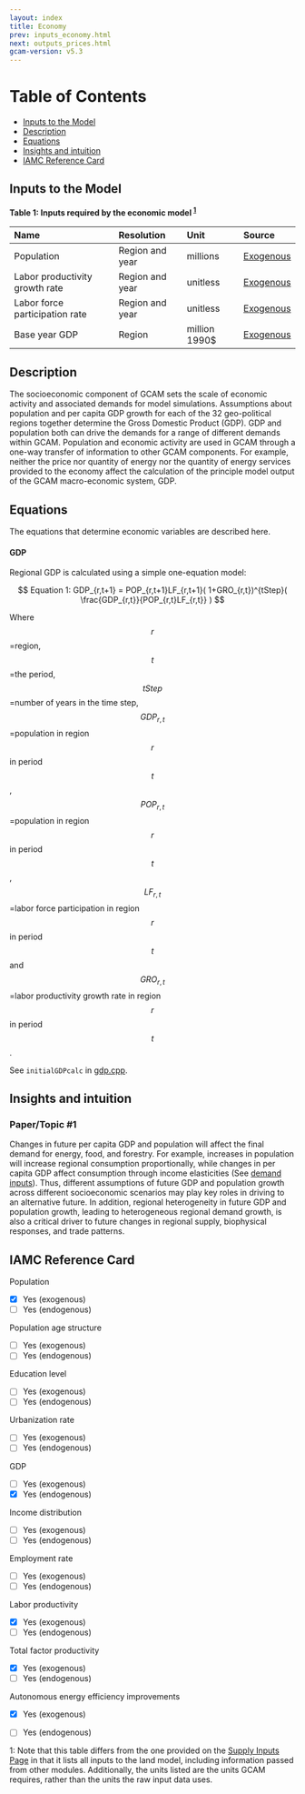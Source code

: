 ```yaml
---
layout: index
title: Economy
prev: inputs_economy.html
next: outputs_prices.html
gcam-version: v5.3 
---
```


# Table of Contents

- [Inputs to the Model](#inputs-to-the-model)
- [Description](#description)
- [Equations](#equations)
- [Insights and intuition](#insights-and-intuition)
- [IAMC Reference Card](#iamc-reference-card)

## Inputs to the Model
**Table 1: Inputs required by the economic model <sup>[1](#table_footnote)</sup>**

| Name | Resolution | Unit | Source |
| :--- | :--- | :--- | :--- |
| Population | Region and year | millions | [Exogenous](inputs_economy.html) |
| Labor productivity growth rate | Region and year | unitless | [Exogenous](inputs_economy.html) |
| Labor force participation rate | Region and year | unitless | [Exogenous](inputs_economy.html) |
| Base year GDP | Region | million 1990$ | [Exogenous](inputs_economy.html) |

## Description

The socioeconomic component of GCAM sets the scale of economic activity and associated demands for model simulations. Assumptions about population and per capita GDP growth for each of the 32 geo-political regions together determine the Gross Domestic Product (GDP). GDP and population both can drive the demands for a range of different demands within GCAM. Population and economic activity are used in GCAM through a one-way transfer of information to other GCAM components. For example, neither the price nor quantity of energy nor the quantity of energy services provided to the economy affect the calculation of the principle model output of the GCAM macro-economic system, GDP.

## Equations 
The equations that determine economic variables are described here.

#### GDP

Regional GDP is calculated using a simple one-equation model:

$$
Equation 1: GDP_{r,t+1} = POP_{r,t+1}LF_{r,t+1}( 1+GRO_{r,t})^{tStep}( \frac{GDP_{r,t}}{POP_{r,t}LF_{r,t}} )
$$

Where $$r$$=region, $$t$$=the period, $$tStep$$=number of years in the time step, $$GDP_{r,t}$$=population in region $$r$$ in period $$t$$, $$POP_{r,t}$$=population in region $$r$$ in period $$t$$, $$LF_{r,t}$$=labor force participation in region $$r$$ in period $$t$$ and $$GRO_{r,t}$$=labor productivity growth rate in region $$r$$ in period $$t$$.

See `initialGDPcalc` in [gdp.cpp](https://github.com/JGCRI/gcam-core/blob/master/cvs/objects/containers/source/gdp.cpp).

## Insights and intuition

### Paper/Topic #1

Changes in future per capita GDP and population will affect the final demand for energy, food, and forestry. For example, increases in population will increase regional consumption proportionally, while changes in per capita GDP affect consumption through income elasticities (See [demand inputs](inputs_demand.html)). Thus, different assumptions of future GDP and population growth across different socioeconomic scenarios may play key roles in driving to an alternative future. In addition, regional heterogeneity in future GDP and population growth, leading to heterogeneous regional demand growth, is also a critical driver to future changes in regional supply, biophysical responses, and trade patterns.

## IAMC Reference Card

Population
- [X] Yes (exogenous)
- [ ] Yes (endogenous)

Population age structure
- [ ] Yes (exogenous)
- [ ] Yes (endogenous)

Education level
- [ ] Yes (exogenous)
- [ ] Yes (endogenous)

Urbanization rate
- [ ] Yes (exogenous)
- [ ] Yes (endogenous)

GDP
- [ ] Yes (exogenous)
- [X] Yes (endogenous)

Income distribution
- [ ] Yes (exogenous)
- [ ] Yes (endogenous)

Employment rate
- [ ] Yes (exogenous)
- [ ] Yes (endogenous)

Labor productivity
- [X] Yes (exogenous)
- [ ] Yes (endogenous)

Total factor productivity
- [X] Yes (exogenous)
- [ ] Yes (endogenous)

Autonomous energy efficiency improvements
- [X] Yes (exogenous)
- [ ] Yes (endogenous)


<a name="table_footnote">1</a>: Note that this table differs from the one provided on the [Supply Inputs Page](inputs_supply.html#description) in that it lists all inputs to the land model, including information passed from other modules. Additionally, the units listed are the units GCAM requires, rather than the units the raw input data uses.

